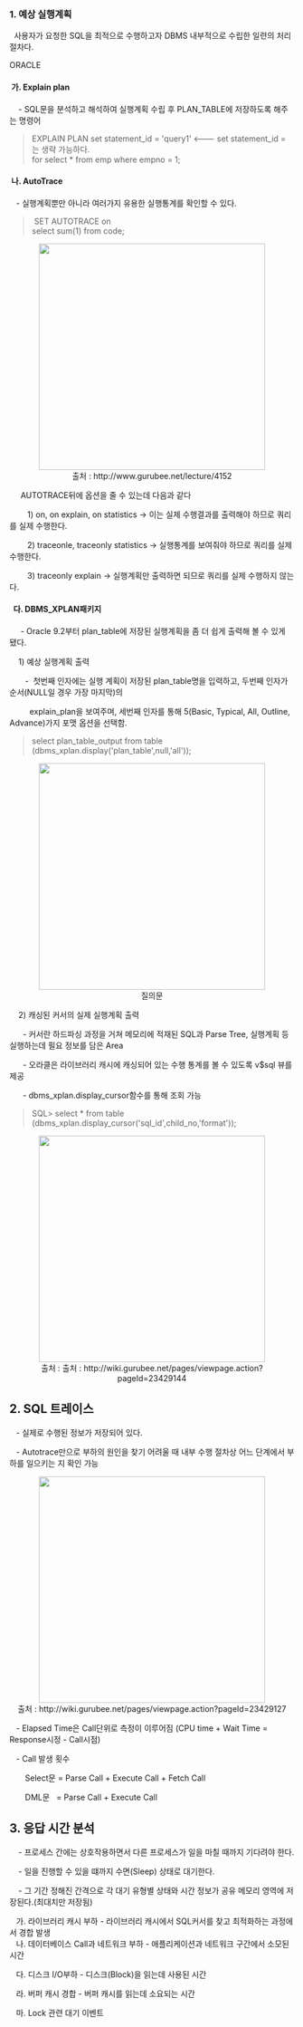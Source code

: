 ### 1\. 예상 실행계획

  사용자가 요청한 SQL을 최적으로 수행하고자 DBMS 내부적으로 수립한 일련의 처리 절차다.

ORACLE

####  가. Explain plan 

    - SQL문을 분석하고 해석하여 실행계획 수립 후 PLAN\_TABLE에 저장하도록 해주는 명령어

> EXPLAIN PLAN set statement\_id = 'query1' <--- set statement\_id = 는 생략 가능하다.  
> for select \* from emp where empno = 1;

####  나. AutoTrace

   - 실행계획뿐만 아니라 여러가지 유용한 실행통계를 확인할 수 있다.

>  SET AUTOTRACE on  
> select sum(1) from code;

<p align="center">
    <img style="width:400px;" src="https://img1.daumcdn.net/thumb/R1280x0/?scode=mtistory2&fname=https%3A%2F%2Fblog.kakaocdn.net%2Fdn%2FEC8Do%2Fbtq1WJ3XNsm%2FgdFlGNfbBRTqnzA9LRG8C0%2Fimg.png"><br/>
    출처 : http://www.gurubee.net/lecture/4152
</p>

     AUTOTRACE뒤에 옵션을 줄 수 있는데 다음과 같다

        1) on, on explain, on statistics -> 이는 실제 수행결과를 출력해야 하므로 쿼리를 실제 수행한다.

        2) traceonle, traceonly statistics -> 실행통계를 보여줘야 하므로 쿼리를 실제 수행한다.

        3) traceonly explain -> 실행계획만 출력하면 되므로 쿼리를 실제 수행하지 않는다.

####   다. DBMS\_XPLAN패키지

     - Oracle 9.2부터 plan\_table에 저장된 실행계획을 좀 더 쉽게 출력해 볼 수 있게 됐다.

    1) 예상 실행계획 출력

       -  첫번째 인자에는 실행 계획이 저장된 plan\_table명을 입력하고, 두번째 인자가 순서(NULL일 경우 가장 마지막)의

         explain\_plan을 보여주며, 세번째 인자를 통해 5(Basic, Typical, All, Outline, Advance)가지 포맷 옵션을 선택함.

> select plan\_table\_output from table (dbms\_xplan.display('plan\_table',null,'all'));

<p align="center">
    <img style="width:400px;" src="https://img1.daumcdn.net/thumb/R1280x0/?scode=mtistory2&fname=https%3A%2F%2Fblog.kakaocdn.net%2Fdn%2FdmmhTc%2Fbtq1WJQqEGJ%2FvsshKm7iQRnfQ4fVEKfXI1%2Fimg.png"><br/>
    질의문
</p>

    2) 캐싱된 커서의 실제 실행계획 출력 

      - 커서란 하드파싱 과정을 거쳐 메모리에 적재된 SQL과 Parse Tree, 실행계획 등 실행하는데 필요 정보를 담은 Area

      - 오라클은 라이브러리 캐시에 캐싱되어 있는 수행 통계를 볼 수 있도록 v$sql 뷰를 제공

      - dbms\_xplan.display\_cursor함수를 통해 조회 가능

> SQL> select \* from table (dbms\_xplan.display\_cursor('sql\_id',child\_no,'format'));

<p align="center">
    <img style="width:400px;" src="https://img1.daumcdn.net/thumb/R1280x0/?scode=mtistory2&fname=https%3A%2F%2Fblog.kakaocdn.net%2Fdn%2FuImVJ%2Fbtq1YkCouwp%2Fs5kuYRHbdUwWjxKkp2WZmk%2Fimg.png"><br/>
    출처 : 출처 : http://wiki.gurubee.net/pages/viewpage.action?pageId=23429144
</p>

## 2\. SQL 트레이스

   - 실제로 수행된 정보가 저장되어 있다.

   - Autotrace만으로 부하의 원인을 찾기 어려울 때 내부 수행 절차상 어느 단계에서 부하를 일으키는 지 확인 가능

<p align="center">
    <img style="width:400px;" src="https://img1.daumcdn.net/thumb/R1280x0/?scode=mtistory2&fname=https%3A%2F%2Fblog.kakaocdn.net%2Fdn%2FojNpQ%2Fbtq1XK2n2SX%2F5pGk0aaM5ZhEmQxLEuxqyk%2Fimg.png"><br/>
    출처 : http://wiki.gurubee.net/pages/viewpage.action?pageId=23429127
</p>

   - Elapsed Time은 Call단위로 측정이 이루어짐 (CPU time + Wait Time = Response시정 - Call시점)

   - Call 발생 횟수

       Select문 = Parse Call + Execute Call + Fetch Call

       DML문   = Parse Call + Execute Call

## 3\. 응답 시간 분석

    - 프로세스 간에는 상호작용하면서 다른 프로세스가 일을 마칠 때까지 기다려야 한다.

    - 일을 진행할 수 있을 떄까지 수면(Sleep) 상태로 대기한다.

    - 그 기간 정해진 간격으로 각 대기 유형별 상태와 시간 정보가 공유 메모리 영역에 저장된다.(최대치만 저장됨)

   가. 라이브러리 캐시 부하 - 라이브러리 캐시에서 SQL커서를 찾고 최적화하는 과정에서 경합 발생  
   나. 데이터베이스 Call과 네트워크 부하 - 애플리케이션과 네트워크 구간에서 소모된 시간

   다. 디스크 I/O부하 - 디스크(Block)을 읽는데 사용된 시간

   라. 버퍼 캐시 경합 - 버퍼 캐시를 읽는데 소요되는 시간

   마. Lock 관련 대기 이벤트
